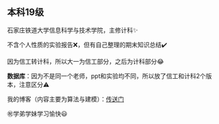 ## 本科19级

石家庄铁道大学信息科学与技术学院，主修计科✨

不含个人性质的实验报告❌，但有自己整理的期末知识总结✔️

因为信工转计科，所以大一为信工部分，之后为计科部分😂

**数据库**：因为不是同一个老师，ppt和实验均不同，所以放了信工和计科2个版本，注意区分⚠️

我的博客（内容主要为算法与建模）：[传送门](https://blog.csdn.net/qq_45550375)

㊗️学弟学妹学习愉快😃


